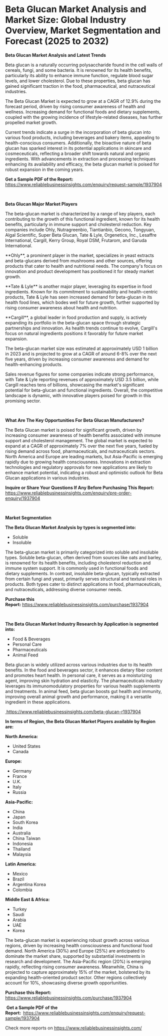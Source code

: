 <p><h1>Beta Glucan Market Analysis and Market Size: Global Industry Overview, Market Segmentation and Forecast (2025 to 2032)</h1></p><p><strong>Beta Glucan Market Analysis and Latest Trends</strong></p>
<p><p>Beta glucan is a naturally occurring polysaccharide found in the cell walls of cereals, fungi, and some bacteria. It is renowned for its health benefits, particularly its ability to enhance immune function, regulate blood sugar levels, and lower cholesterol. Due to these properties, beta glucan has gained significant traction in the food, pharmaceutical, and nutraceutical industries.</p><p>The Beta Glucan Market is expected to grow at a CAGR of 12.9% during the forecast period, driven by rising consumer awareness of health and wellness. Increasing demand for functional foods and dietary supplements, coupled with the growing incidence of lifestyle-related diseases, has further propelled market growth. </p><p>Current trends indicate a surge in the incorporation of beta glucan into various food products, including beverages and bakery items, appealing to health-conscious consumers. Additionally, the bioactive nature of beta glucan has sparked interest in its potential applications in skincare and cosmeceuticals, reflecting a broader shift towards natural and organic ingredients. With advancements in extraction and processing techniques enhancing its availability and efficacy, the beta glucan market is poised for robust expansion in the coming years.</p></p>
<p><strong>Get a Sample PDF of the Report:&nbsp;</strong> <a href="https://www.reliablebusinessinsights.com/enquiry/request-sample/1937904?utm_campaign=2245&utm_medium=2&utm_source=Github&utm_content=ia&utm_term=08032025&utm_id=beta-glucan">https://www.reliablebusinessinsights.com/enquiry/request-sample/1937904</a></p>
<p>&nbsp;</p>
<p><strong>Beta Glucan Major Market Players</strong></p>
<p><p>The beta-glucan market is characterized by a range of key players, each contributing to the growth of this functional ingredient, known for its health benefits, particularly in immune support and cholesterol reduction. Key companies include Ohly, Nutragreenbio, Tiantianbio, Gecono, Tongyuan, Algal Scientific, Super Beta Glucan, Tate & Lyle, Orgenetics, Inc., Lesaffre International, Cargill, Kerry Group, Royal DSM, Frutarom, and Garuda International.</p><p>**Ohly**, a prominent player in the market, specializes in yeast extracts and beta-glucans derived from mushrooms and other sources, offering products that cater to health and nutritional needs. The company's focus on innovation and product development has positioned it for steady market growth.</p><p>**Tate & Lyle** is another major player, leveraging its expertise in food ingredients. Known for its commitment to sustainability and health-centric products, Tate & Lyle has seen increased demand for beta-glucan in its health food lines, which bodes well for future growth, further supported by rising consumer awareness about health and nutrition.</p><p>**Cargill**, a global leader in food production and supply, is actively expanding its portfolio in the beta-glucan space through strategic partnerships and innovation. As health trends continue to evolve, Cargill's focus on natural ingredients positions it favorably for future market expansion.</p><p>The beta-glucan market size was estimated at approximately USD 1 billion in 2023 and is projected to grow at a CAGR of around 6-8% over the next five years, driven by increasing consumer awareness and demand for health-enhancing products.</p><p>Sales revenue figures for some companies indicate strong performance, with Tate & Lyle reporting revenues of approximately USD 3.5 billion, while Cargill reaches tens of billions, showcasing the market's significant potential for beta-glucan and functional ingredients. Overall, the competitive landscape is dynamic, with innovative players poised for growth in this promising sector.</p></p>
<p>&nbsp;</p>
<p><strong>What Are The Key Opportunities For Beta Glucan Manufacturers?</strong></p>
<p><p>The Beta Glucan market is poised for significant growth, driven by increasing consumer awareness of health benefits associated with immune support and cholesterol management. The global market is expected to expand at a CAGR of approximately 7% over the next five years, fueled by rising demand across food, pharmaceuticals, and nutraceuticals sectors. North America and Europe are leading markets, but Asia-Pacific is emerging rapidly due to growing health consciousness. Innovations in extraction technologies and regulatory approvals for new applications are likely to enhance market potential, indicating a robust and optimistic outlook for Beta Glucan applications in various industries.</p></p>
<p><strong>Inquire or Share Your Questions If Any Before Purchasing This Report:</strong> <a href="https://www.reliablebusinessinsights.com/enquiry/pre-order-enquiry/1937904?utm_campaign=2245&utm_medium=2&utm_source=Github&utm_content=ia&utm_term=08032025&utm_id=beta-glucan">https://www.reliablebusinessinsights.com/enquiry/pre-order-enquiry/1937904</a></p>
<p>&nbsp;</p>
<p><strong>Market Segmentation</strong></p>
<p><strong>The Beta Glucan Market Analysis by types is segmented into:</strong></p>
<p><ul><li>Soluble</li><li>Insoluble</li></ul></p>
<p><p>The beta-glucan market is primarily categorized into soluble and insoluble types. Soluble beta-glucan, often derived from sources like oats and barley, is renowned for its health benefits, including cholesterol reduction and immune system support. It is commonly used in functional foods and dietary supplements. In contrast, insoluble beta-glucan, typically extracted from certain fungi and yeast, primarily serves structural and textural roles in products. Both types cater to distinct applications in food, pharmaceuticals, and nutraceuticals, addressing diverse consumer needs.</p></p>
<p><strong>Purchase this Report:&nbsp;</strong><a href="https://www.reliablebusinessinsights.com/purchase/1937904?utm_campaign=2245&utm_medium=2&utm_source=Github&utm_content=ia&utm_term=08032025&utm_id=beta-glucan">https://www.reliablebusinessinsights.com/purchase/1937904</a></p>
<p>&nbsp;</p>
<p><strong>The Beta Glucan Market Industry Research by Application is segmented into:</strong></p>
<p><ul><li>Food & Beverages</li><li>Personal Care</li><li>Pharmaceuticals</li><li>Animal Feed</li></ul></p>
<p><p>Beta glucan is widely utilized across various industries due to its health benefits. In the food and beverages sector, it enhances dietary fiber content and promotes heart health. In personal care, it serves as a moisturizing agent, improving skin hydration and elasticity. The pharmaceuticals industry leverages its immunomodulatory properties for various health supplements and treatments. In animal feed, beta glucan boosts gut health and immunity, improving overall animal growth and performance, making it a versatile ingredient in these applications.</p></p>
<p><a href="https://www.reliablebusinessinsights.com/beta-glucan-r1937904?utm_campaign=2245&utm_medium=2&utm_source=Github&utm_content=ia&utm_term=08032025&utm_id=beta-glucan">&nbsp;https://www.reliablebusinessinsights.com/beta-glucan-r1937904</a></p>
<p><strong>In terms of Region, the Beta Glucan Market Players available by Region are:</strong></p>
<p>
    <p> <strong> North America: </strong>
        <ul>
            <li>United States</li>
            <li>Canada</li>
        </ul>
        </p> 
    <p> <strong> Europe: </strong>
        <ul>
            <li>Germany</li>
            <li>France</li>
            <li>U.K.</li>
            <li>Italy</li>
            <li>Russia</li>
        </ul>
        </p> 
    <p> <strong> Asia-Pacific: </strong>
        <ul>
            <li>China</li>
            <li>Japan</li>
            <li>South Korea</li>
            <li>India</li>
            <li>Australia</li>
            <li>China Taiwan</li>
            <li>Indonesia</li>
            <li>Thailand</li>
            <li>Malaysia</li>
        </ul>
        </p> 
    <p> <strong> Latin America: </strong>
        <ul>
            <li>Mexico</li>
            <li>Brazil</li>
            <li>Argentina Korea</li>
            <li>Colombia</li>
        </ul>
        </p> 
    <p> <strong> Middle East & Africa: </strong>
        <ul>
            <li>Turkey</li>
            <li>Saudi</li>
            <li>Arabia</li>
            <li>UAE</li>
            <li>Korea</li>
        </ul>
    </p>
    </p>
<p><p>The beta-glucan market is experiencing robust growth across various regions, driven by increasing health consciousness and functional food demand. North America (30%) and Europe (25%) are anticipated to dominate the market share, supported by substantial investments in research and development. The Asia-Pacific region (20%) is emerging rapidly, reflecting rising consumer awareness. Meanwhile, China is projected to capture approximately 15% of the market, bolstered by its expanding health-oriented product sector. Other regions collectively account for 10%, showcasing diverse growth opportunities.</p></p>
<p><strong>Purchase this Report: </strong><a href="https://www.reliablebusinessinsights.com/purchase/1937904?utm_campaign=2245&utm_medium=2&utm_source=Github&utm_content=ia&utm_term=08032025&utm_id=beta-glucan">https://www.reliablebusinessinsights.com/purchase/1937904</a></p>
<p>&nbsp;<strong>Get a Sample PDF of the Report:&nbsp;&nbsp;</strong><a href="https://www.reliablebusinessinsights.com/enquiry/request-sample/1937904?utm_campaign=2245&utm_medium=2&utm_source=Github&utm_content=ia&utm_term=08032025&utm_id=beta-glucan">https://www.reliablebusinessinsights.com/enquiry/request-sample/1937904</a></p>
<p><strong></strong></p>
<p>Check more reports on <a href="https://www.reliablebusinessinsights.com/?utm_campaign=2245&utm_medium=2&utm_source=Github&utm_content=ia&utm_term=08032025&utm_id=beta-glucan">https://www.reliablebusinessinsights.com/</a></p>